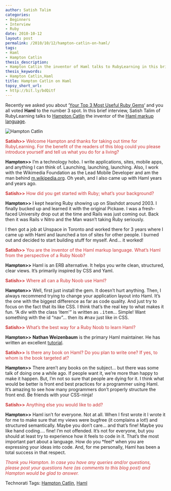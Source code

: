 ```yaml
---
author: Satish Talim
categories:
- Beginners
- Interview
- Ruby
date: 2010-10-12
layout: post
permalink: /2010/10/12/hampton-catlin-on-haml/
tags:
- Haml
- Hampton Catlin
thesis_description:
- Hampton Catlin the inventor of Haml talks to RubyLearning in this brief interview.
thesis_keywords:
- Hampton Catlin,Haml
title: Hampton Catlin on Haml
topsy_short_url:
- http://bit.ly/bdQitf
---
```


<div>
  <p class="alert">
    Recently we asked you about &#8216;<a href="http://rubylearning.com/blog/2010/09/28/win-a-prize-by-telling-us-about-your-top-3-most-useful-ruby-gems/">Your Top 3 Most Useful Ruby Gems</a>&#8216; and you all voted <strong>Haml</strong> to the number 3 spot. In this brief interview, Satish Talim of RubyLearning talks to <a href="http://hamptoncatlin.com/">Hampton Catlin</a> the inventor of the <a href="http://haml-lang.com/">Haml markup language</a>.
  </p>
  
  <p>
    <img class="alignright" src="http://hamptoncatlin.com/images/me.jpg" alt="Hampton Catlin" title="Hampton Catlin" />
  </p>
  
  <p>
    <span style="color:#CC3333;"><strong>Satish>></strong> Welcome Hampton and thanks for taking out time for RubyLearning. For the benefit of the readers of this blog could you please introduce yourself and tell us what you do for a living?</span>
  </p>
  
  <p>
    <strong>Hampton>></strong> I&#8217;m a technology hobo. I write applications, sites, mobile apps, and anything I can think of. Launching, launching, launching. Also, I work with the Wikimedia Foundation as the Lead Mobile Developer and am the man behind <a href="http://en.m.wikipedia.org/">m.wikipedia.org</a>. Oh yeah, and I also came up with Haml years and years ago.
  </p>
  
  <p>
    <span style="color:#CC3333;"><strong>Satish>></strong> How did you get started with Ruby; what’s your background?</span>
  </p>
  
  <p>
    <strong>Hampton>></strong> I kept hearing Ruby showing up on Slashdot around 2003. I finally bucked up and learned it with the original Pickaxe. I was a fresh-faced University drop out at the time and Rails was just coming out. Back then it was Rails v Nitro and the Man wasn&#8217;t taking Ruby seriously.
  </p>
  
  <p>
    I then got a job at Unspace in Toronto and worked there for 3 years where I came up with Haml and launched a ton of sites for other people. I burned out and decided to start building stuff for myself. And&#8230; it worked!
  </p>
  
  <p>
    <span style="color:#CC3333;"><strong>Satish>></strong> You are the inventor of the Haml markup language. What&#8217;s Haml from the perspective of a Ruby Noob?</span>
  </p>
  
  <p>
    <strong>Hampton>></strong> Haml is an ERB alternative. It helps you write clean, structured, clear views. It&#8217;s primarily inspired by CSS and Yaml.
  </p>
  
  <p>
    <span style="color:#CC3333;"><strong>Satish>></strong> Where all can a Ruby Noob use Haml?</span>
  </p>
  
  <p>
    <strong>Hampton>></strong> Well, first just install the gem. It doesn&#8217;t hurt anything. Then, I always recommend trying to change your application layout into Haml. It&#8217;s the one with the biggest difference as far as code quality. And just try to focus on the fact that its like CSS. I think that&#8217;s the real key to what makes it fun. &#8220;A div with the class &#8216;item'&#8221; is written as <tt>.item</tt>&#8230; Simple! Want something with the id &#8220;nav&#8221;&#8230; then its <tt>#nav</tt> just like in CSS.
  </p>
  
  <p>
    <span style="color:#CC3333;"><strong>Satish>></strong> What&#8217;s the best way for a Ruby Noob to learn Haml?</span>
  </p>
  
  <p>
    <strong>Hampton>></strong> <strong>Nathan Weizenbaum</strong> is the primary Haml maintainer. He has written an excellent <a href="http://haml-lang.com/">tutorial</a>.
  </p>
  
  <p>
    <span style="color:#CC3333;"><strong>Satish>></strong> Is there any book on Haml? Do you plan to write one? If yes, to whom is the book targeted at?</span>
  </p>
  
  <p>
    <strong>Hampton>></strong> There aren&#8217;t any books on the subject&#8230; but there was some talk of doing one a while ago. If people want it, we&#8217;re more than happy to make it happen. But, I&#8217;m not so sure that people are dying for it. I think what would be better is front end best practices for a programmer using Haml. It&#8217;s amazing to see how many programmers don&#8217;t properly structure the front end. Be friends with your CSS-ninja!
  </p>
  
  <p>
    <span style="color:#CC3333;"><strong>Satish>></strong> Anything else you would like to add?</span>
  </p>
  
  <p>
    <strong>Hampton>></strong> Haml isn&#8217;t for everyone. Not at all. When I first wrote it I wrote it for me to make sure that my views were bugfree (it complains a lot!) and structured semantically. Maybe you don&#8217;t care&#8230; and that&#8217;s fine! Maybe you like hand coding&#8230;. fine! I&#8217;m not offended. It&#8217;s not for everyone, but you should at least try to experience how it feels to code in it. That&#8217;s the most important part about a language. How do you *feel* when you are expressing your ideas into code. And, for me personally, Haml has been a total success in that respect.
  </p>
  
  <p>
    <span style="color:#CC3333;"><em>Thank you Hampton. In case you have any queries and/or questions, please post your questions here (as comments to this blog post) and Hampton would be glad to answer.</em></span>
  </p>
</div>

Technorati Tags: <a href="http://technorati.com/tag/Hampton+Catlin" rel="tag">Hampton Catlin</a>, <a href="http://technorati.com/tag/Haml" rel="tag">Haml</a>
